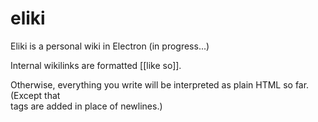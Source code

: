 # eliki
Eliki is a personal wiki in Electron (in progress...)

Internal wikilinks are formatted [[like so]].

Otherwise, everything you write will be interpreted as plain HTML so far. (Except that <br> tags are added in place of newlines.)

